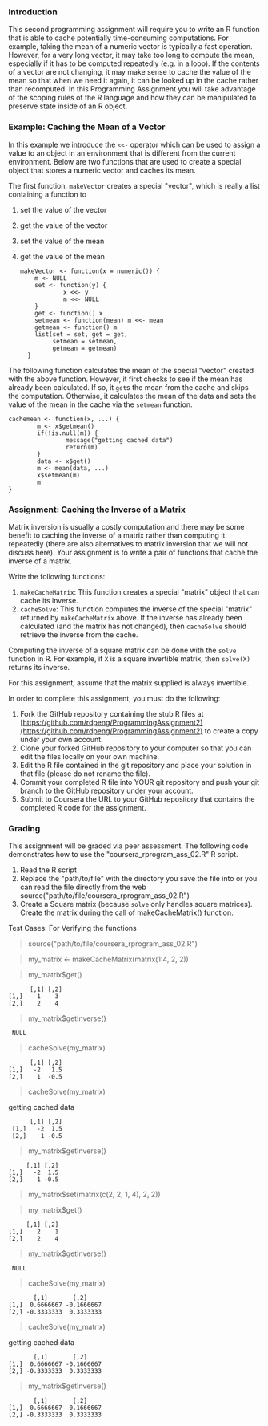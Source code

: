 ### Introduction

This second programming assignment will require you to write an R
function that is able to cache potentially time-consuming computations.
For example, taking the mean of a numeric vector is typically a fast
operation. However, for a very long vector, it may take too long to
compute the mean, especially if it has to be computed repeatedly (e.g.
in a loop). If the contents of a vector are not changing, it may make
sense to cache the value of the mean so that when we need it again, it
can be looked up in the cache rather than recomputed. In this
Programming Assignment you will take advantage of the scoping rules of
the R language and how they can be manipulated to preserve state inside
of an R object.

### Example: Caching the Mean of a Vector

In this example we introduce the `<<-` operator which can be used to
assign a value to an object in an environment that is different from the
current environment. Below are two functions that are used to create a
special object that stores a numeric vector and caches its mean.

The first function, `makeVector` creates a special "vector", which is
really a list containing a function to

1.  set the value of the vector
2.  get the value of the vector
3.  set the value of the mean
4.  get the value of the mean
  
        makeVector <- function(x = numeric()) {
            m <- NULL
            set <- function(y) {
                    x <<- y
                    m <<- NULL
            }
            get <- function() x
            setmean <- function(mean) m <<- mean
            getmean <- function() m
            list(set = set, get = get,
                 setmean = setmean,
                 getmean = getmean)
          }

The following function calculates the mean of the special "vector"
created with the above function. However, it first checks to see if the
mean has already been calculated. If so, it `get`s the mean from the
cache and skips the computation. Otherwise, it calculates the mean of
the data and sets the value of the mean in the cache via the `setmean`
function.

    cachemean <- function(x, ...) {
            m <- x$getmean()
            if(!is.null(m)) {
                    message("getting cached data")
                    return(m)
            }
            data <- x$get()
            m <- mean(data, ...)
            x$setmean(m)
            m
    }

### Assignment: Caching the Inverse of a Matrix

Matrix inversion is usually a costly computation and there may be some
benefit to caching the inverse of a matrix rather than computing it
repeatedly (there are also alternatives to matrix inversion that we will
not discuss here). Your assignment is to write a pair of functions that
cache the inverse of a matrix.

Write the following functions:

1.  `makeCacheMatrix`: This function creates a special "matrix" object
    that can cache its inverse.
2.  `cacheSolve`: This function computes the inverse of the special
    "matrix" returned by `makeCacheMatrix` above. If the inverse has
    already been calculated (and the matrix has not changed), then
    `cacheSolve` should retrieve the inverse from the cache.

Computing the inverse of a square matrix can be done with the `solve`
function in R. For example, if `X` is a square invertible matrix, then
`solve(X)` returns its inverse.

For this assignment, assume that the matrix supplied is always
invertible.

In order to complete this assignment, you must do the following:

1.  Fork the GitHub repository containing the stub R files at
    [https://github.com/rdpeng/ProgrammingAssignment2](https://github.com/rdpeng/ProgrammingAssignment2) to create a copy under your own account.
2.  Clone your forked GitHub repository to your computer so that you can
    edit the files locally on your own machine.
3.  Edit the R file contained in the git repository and place your
    solution in that file (please do not rename the file).
4.  Commit your completed R file into YOUR git repository and push your
    git branch to the GitHub repository under your account.
5.  Submit to Coursera the URL to your GitHub repository that contains
    the completed R code for the assignment.

### Grading

This assignment will be graded via peer assessment.
The following code demonstrates how to use the "coursera_rprogram_ass_02.R" R script.
 1. Read the R script
 2. Replace the "path/to/file" with the directory you save the file into or you can read the file directly from the web source("path/to/file/coursera_rprogram_ass_02.R")
 3. Create a Square matrix (because `solve` only handles square matrices). Create the matrix during the call of makeCacheMatrix() function.

 Test Cases: For Verifying the functions
> source("path/to/file/coursera_rprogram_ass_02.R")

 > my_matrix <- makeCacheMatrix(matrix(1:4, 2, 2))
 
> my_matrix$get()

          [,1] [,2]
    [1,]    1    3
    [2,]    2    4
    
> my_matrix$getInverse()

     NULL
> cacheSolve(my_matrix)

          [,1] [,2]
    [1,]   -2   1.5
    [2,]    1  -0.5
> cacheSolve(my_matrix)

   getting cached data
 
          [,1] [,2]
     [1,]   -2  1.5
     [2,]    1 -0.5
> my_matrix$getInverse()

         [,1] [,2]
    [1,]   -2  1.5
    [2,]    1 -0.5
> my_matrix$set(matrix(c(2, 2, 1, 4), 2, 2))

> my_matrix$get()

         [,1] [,2]
    [1,]    2    1
    [2,]    2    4
> my_matrix$getInverse()

     NULL
> cacheSolve(my_matrix)

           [,1]       [,2]
    [1,]  0.6666667 -0.1666667
    [2,] -0.3333333  0.3333333
> cacheSolve(my_matrix)

getting cached data

           [,1]       [,2]
    [1,]  0.6666667 -0.1666667
    [2,] -0.3333333  0.3333333
> my_matrix$getInverse()

           [,1]       [,2]
    [1,]  0.6666667 -0.1666667
    [2,] -0.3333333  0.3333333
